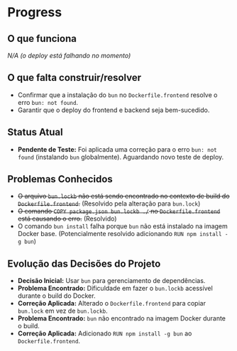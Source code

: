 # Progress

## O que funciona

*N/A (o deploy está falhando no momento)*

## O que falta construir/resolver

* Confirmar que a instalação do `bun` no `Dockerfile.frontend` resolve o erro `bun: not found`.
* Garantir que o deploy do frontend e backend seja bem-sucedido.

## Status Atual

* **Pendente de Teste:** Foi aplicada uma correção para o erro `bun: not found` (instalando `bun` globalmente). Aguardando novo teste de deploy.

## Problemas Conhecidos

* ~~O arquivo `bun.lockb` não está sendo encontrado no contexto de build do `Dockerfile.frontend`.~~ (Resolvido pela alteração para `bun.lock`)
* ~~O comando `COPY package.json bun.lockb ./` no `Dockerfile.frontend` está causando o erro.~~ (Resolvido)
* O comando `bun install` falha porque `bun` não está instalado na imagem Docker base. (Potencialmente resolvido adicionando `RUN npm install -g bun`)

## Evolução das Decisões do Projeto

* **Decisão Inicial:** Usar `bun` para gerenciamento de dependências.
* **Problema Encontrado:** Dificuldade em fazer o `bun.lockb` acessível durante o build do Docker.
* **Correção Aplicada:** Alterado o `Dockerfile.frontend` para copiar `bun.lock` em vez de `bun.lockb`.
* **Problema Encontrado:** `bun` não encontrado na imagem Docker durante o build.
* **Correção Aplicada:** Adicionado `RUN npm install -g bun` ao `Dockerfile.frontend`. 